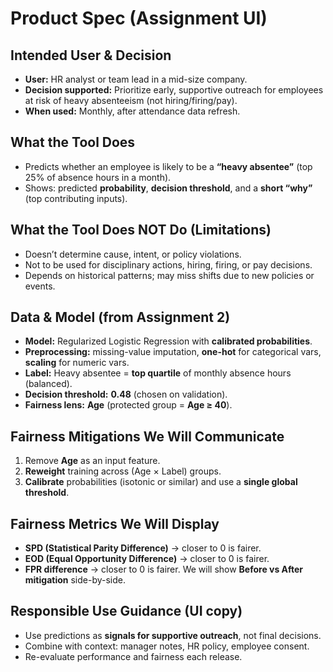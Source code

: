 # Product Spec (Assignment UI)

## Intended User & Decision
- **User:** HR analyst or team lead in a mid-size company.
- **Decision supported:** Prioritize early, supportive outreach for employees at risk of heavy absenteeism (not hiring/firing/pay).
- **When used:** Monthly, after attendance data refresh.

## What the Tool Does
- Predicts whether an employee is likely to be a **“heavy absentee”** (top 25% of absence hours in a month).
- Shows: predicted **probability**, **decision threshold**, and a **short “why”** (top contributing inputs).

## What the Tool Does NOT Do (Limitations)
- Doesn’t determine cause, intent, or policy violations.
- Not to be used for disciplinary actions, hiring, firing, or pay decisions.
- Depends on historical patterns; may miss shifts due to new policies or events.

## Data & Model (from Assignment 2)
- **Model:** Regularized Logistic Regression with **calibrated probabilities**.
- **Preprocessing:** missing-value imputation, **one-hot** for categorical vars, **scaling** for numeric vars.
- **Label:** Heavy absentee = **top quartile** of monthly absence hours (balanced).
- **Decision threshold:** **0.48** (chosen on validation).
- **Fairness lens:** **Age** (protected group = **Age ≥ 40**).

## Fairness Mitigations We Will Communicate
1. Remove **Age** as an input feature.
2. **Reweight** training across (Age × Label) groups.
3. **Calibrate** probabilities (isotonic or similar) and use a **single global threshold**.

## Fairness Metrics We Will Display
- **SPD (Statistical Parity Difference)** → closer to 0 is fairer.
- **EOD (Equal Opportunity Difference)** → closer to 0 is fairer.
- **FPR difference** → closer to 0 is fairer.
We will show **Before vs After mitigation** side-by-side.

## Responsible Use Guidance (UI copy)
- Use predictions as **signals for supportive outreach**, not final decisions.
- Combine with context: manager notes, HR policy, employee consent.
- Re-evaluate performance and fairness each release.